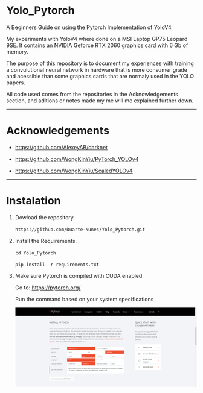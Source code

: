 # Yolo_Pytorch
A Beginners Guide on using the Pytorch Implementation of YoloV4

   My experiments with YoloV4 where done on a MSI Laptop GP75 Leopard 9SE. It contains an NVIDIA Geforce RTX 2060 graphics card with 6 Gb of memory.

   The purpose of this repository is to document my experiences with training a convulutional neural network in hardware that is more consumer grade and acessible than some graphics cards that are normaly used in the YOLO papers.

   All code used comes from the repositories in the Acknowledgements section, and aditions or notes made my me will me explained further down.

---
# Acknowledgements
+ https://github.com/AlexeyAB/darknet

+ https://github.com/WongKinYiu/PyTorch_YOLOv4

+ https://github.com/WongKinYiu/ScaledYOLOv4

---
# Instalation
1. Dowload the repository.

    `https://github.com/Duarte-Nunes/Yolo_Pytorch.git`
    
2. Install the Requirements.

    `cd Yolo_Pytorch`
    
    `pip install -r requirements.txt`
    
3. Make sure Pytorch is compiled with CUDA enabled
 
    Go to: https://pytorch.org/
    
    Run the command based on your system specifications
    
    ![alt text](https://github.com/Duarte-Nunes/Yolo_Pytorch/blob/main/images/pytorch_website.png "PyTorch Website")
    
